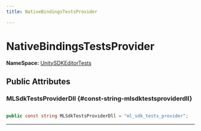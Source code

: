 ```yaml
---
title: NativeBindingsTestsProvider

---
```


# NativeBindingsTestsProvider



**NameSpace:** 
[UnitySDKEditorTests](/versioned_docs/version-31-Aug-2023/unity-api/api/UnitySDKEditorTests/UnitySDKEditorTests.md) 








## Public Attributes

### MLSdkTestsProviderDll {#const-string-mlsdktestsproviderdll}

```csharp

public const string MLSdkTestsProviderDll = "ml_sdk_tests_provider";

```






-----------


